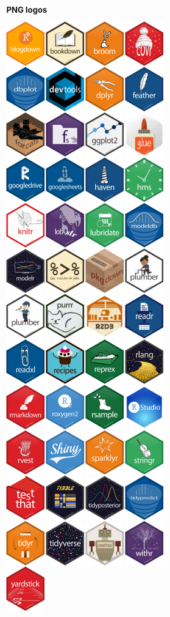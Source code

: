 
## PNG logos

<a href="blogdown.png"><img src="blogdown.png" width="100"></a>
<a href="bookdown.png"><img src="bookdown.png" width="100"></a>
<a href="broom.png"><img src="broom.png" width="100"></a>
<a href="covr.png"><img src="covr.png" width="100"></a>
<a href="dbplot.png"><img src="dbplot.png" width="100"></a>
<a href="devtools.png"><img src="devtools.png" width="100"></a>
<a href="dplyr.png"><img src="dplyr.png" width="100"></a>
<a href="feather.png"><img src="feather.png" width="100"></a>
<a href="forcats.png"><img src="forcats.png" width="100"></a>
<a href="fs.png"><img src="fs.png" width="100"></a>
<a href="ggplot2.png"><img src="ggplot2.png" width="100"></a>
<a href="glue.png"><img src="glue.png" width="100"></a>
<a href="googledrive.png"><img src="googledrive.png" width="100"></a>
<a href="googlesheets.png"><img src="googlesheets.png" width="100"></a>
<a href="haven.png"><img src="haven.png" width="100"></a>
<a href="hms.png"><img src="hms.png" width="100"></a>
<a href="knitr.png"><img src="knitr.png" width="100"></a>
<a href="lobstr.png"><img src="lobstr.png" width="100"></a>
<a href="lubridate.png"><img src="lubridate.png" width="100"></a>
<a href="modeldb.png"><img src="modeldb.png" width="100"></a>
<a href="modelr.png"><img src="modelr.png" width="100"></a>
<a href="pipe.png"><img src="pipe.png" width="100"></a>
<a href="pkgdown.png"><img src="pkgdown.png" width="100"></a>
<a href="plumber-female.png"><img src="plumber-female.png" width="100"></a>
<a href="plumber-male.png"><img src="plumber-male.png" width="100"></a>
<a href="purrr.png"><img src="purrr.png" width="100"></a>
<a href="r2d3.png"><img src="r2d3.png" width="100"></a>
<a href="readr.png"><img src="readr.png" width="100"></a>
<a href="readxl.png"><img src="readxl.png" width="100"></a>
<a href="recipes.png"><img src="recipes.png" width="100"></a>
<a href="reprex.png"><img src="reprex.png" width="100"></a>
<a href="rlang.png"><img src="rlang.png" width="100"></a>
<a href="rmarkdown.png"><img src="rmarkdown.png" width="100"></a>
<a href="roxygen2.png"><img src="roxygen2.png" width="100"></a>
<a href="rsample.png"><img src="rsample.png" width="100"></a>
<a href="RStudio.png"><img src="RStudio.png" width="100"></a>
<a href="rvest.png"><img src="rvest.png" width="100"></a>
<a href="shiny.png"><img src="shiny.png" width="100"></a>
<a href="sparklyr.png"><img src="sparklyr.png" width="100"></a>
<a href="stringr.png"><img src="stringr.png" width="100"></a>
<a href="testthat.png"><img src="testthat.png" width="100"></a>
<a href="tibble.png"><img src="tibble.png" width="100"></a>
<a href="tidyposterior.png"><img src="tidyposterior.png" width="100"></a>
<a href="tidypredict.png"><img src="tidypredict.png" width="100"></a>
<a href="tidyr.png"><img src="tidyr.png" width="100"></a>
<a href="tidyverse.png"><img src="tidyverse.png" width="100"></a>
<a href="usethis.png"><img src="usethis.png" width="100"></a>
<a href="withr.png"><img src="withr.png" width="100"></a>
<a href="yardstick.png"><img src="yardstick.png" width="100"></a>
